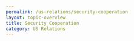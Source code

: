 ```yaml
---
permalink: /us-relations/security-cooperation
layout: topic-overview
title: Security Cooperation
category: US Relations
---
```

